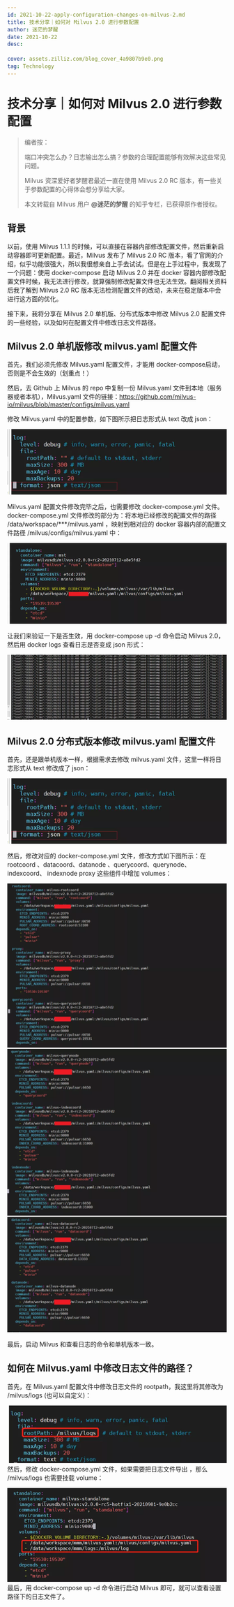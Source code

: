 ```yaml
---
id: 2021-10-22-apply-configuration-changes-on-milvus-2.md
title: 技术分享｜如何对 Milvus 2.0 进行参数配置
author: 迷茫的梦醒
date: 2021-10-22
desc:

cover: assets.zilliz.com/blog_cover_4a9807b9e0.png
tag: Technology
---
```




# 技术分享｜如何对 Milvus 2.0 进行参数配置

> 编者按：
>
> 端口冲突怎么办？日志输出怎么搞？参数的合理配置能够有效解决这些常见问题。
>
> Milvus 资深爱好者梦醒君最近一直在使用 Milvus 2.0 RC 版本，有一些关于参数配置的心得体会想分享给大家。
>
> 本文转载自 Milvus 用户 **@迷茫的梦醒** 的知乎专栏，已获得原作者授权。

## 背景

以前，使用 Milvus 1.1.1 的时候，可以直接在容器内部修改配置文件，然后重新启动容器即可更新配置。最近，Milvus 发布了 Milvus 2.0 RC 版本，看了官网的介绍，似乎功能很强大，所以我很想亲自上手去试试。但是在上手过程中，我发现了一个问题：使用 docker-compose 启动 Milvus 2.0 并在 docker 容器内部修改配置文件时候，我无法进行修改，就算强制修改配置文件也无法生效。翻阅相关资料后我了解到 Milvus 2.0 RC 版本无法检测配置文件的改动，未来在稳定版本中会进行这方面的优化。

接下来，我将分享在 Milvus 2.0 单机版、分布式版本中修改 Milvus 2.0 配置文件的一些经验，以及如何在配置文件中修改日志文件路径。

## Milvus 2.0 单机版修改 milvus.yaml 配置文件

首先，我们必须先修改 Milvus.yaml 配置文件，才能用 docker-compose启动，否则是不会生效的（划重点！）

然后，去 Github 上 Milvus 的 repo 中复制一份 Milvus.yaml 文件到本地（服务器或者本机），Milvus.yaml 文件的链接：https://github.com/milvus-io/milvus/blob/master/configs/milvus.yaml

修改 Milvus.yaml 中的配置参数，如下图所示把日志形式从 text 改成 json：

![1](../assets/0902/1.png)

Milvus.yaml 配置文件修改完毕之后，也需要修改 docker-compose.yml 文件。docker-compose.yml 文件修改的部分为：将本地已经修改的配置文件的路径 /data/workspace/***/milvus.yaml ，映射到相对应的 docker 容器内部的配置文件路径 /milvus/configs/milvus.yaml 中：

![2](../assets/0902/2.png)

让我们来验证一下是否生效，用 docker-compose up -d 命令启动 Milvus 2.0，然后用 docker logs 查看日志是否变成 json 形式：

![3](../assets/0902/3.png)

## Milvus 2.0 分布式版本修改 milvus.yaml 配置文件

首先，还是跟单机版本一样，根据需求去修改 milvus.yaml 文件，这里一样将日志形式从 text 修改成了 json：

![4](../assets/0902/4.png)

然后，修改对应的 docker-compose.yml 文件，修改方式如下图所示：在 rootcoord 、datacoord、datanode 、querycoord、querynode、 indexcoord、 indexnode proxy 这些组件中增加 volumes：

![5](../assets/0902/5.png)
![6](../assets/0902/6.png)
![7](../assets/0902/7.png)

最后，启动 Milvus 和查看日志的命令和单机版本一致。


## 如何在 Milvus.yaml 中修改日志文件的路径？

首先，在 Milvus.yaml 配置文件中修改日志文件的 rootpath，我这里将其修改为 /milvus/logs (也可以自定义)：

![8](../assets/0902/8.png)
然后，修改 docker-compose.yml 文件，如果需要把日志文件导出 ，那么 /milvus/logs 也需要挂载 volume：

![9](../assets/0902/9.png)
最后，用 docker-compose up -d 命令进行启动 Milvus 即可，就可以查看设置路径下的日志文件了。
